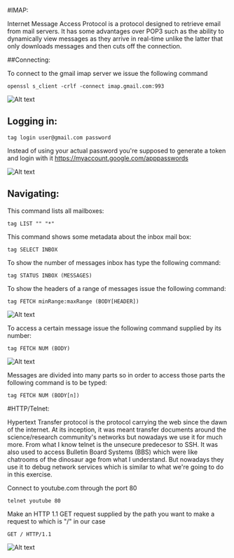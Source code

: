 #IMAP:

Internet Message Access Protocol is a protocol designed to retrieve email from mail servers.
It has some advantages over POP3 such as the ability to dynamically view messages as they arrive in real-time unlike the latter that only downloads messages and then cuts off the connection.

##Connecting:

To connect to the gmail imap server we issue the following command

```openssl s_client -crlf -connect imap.gmail.com:993```

![Alt text](../screens/2.png?raw=true "Demo")

## Logging in:


```tag login user@gmail.com password```

Instead of using your actual password you're supposed to generate a token and login with it
https://myaccount.google.com/apppasswords

![Alt text](../screens/3.png?raw=true "Demo")

## Navigating:

This command lists all mailboxes:

```tag LIST "" "*"```

This command shows some metadata about the inbox mail box:

```tag SELECT INBOX```

To show the number of messages inbox has type the following command:

```tag STATUS INBOX (MESSAGES)```

To show the headers of a range of messages issue the following command:

```tag FETCH minRange:maxRange (BODY[HEADER])```

![Alt text](../screens/4.png?raw=true "Demo")

To access a certain message issue the following command supplied by its number:

```tag FETCH NUM (BODY)```

![Alt text](../screens/5.png?raw=true "Demo")

Messages are divided into many parts so in order to access those parts the following command is to be typed:

```tag FETCH NUM (BODY[n])```

#HTTP/Telnet:

Hypertext Transfer protocol is the protocol carrying the web since the dawn of the internet. At its inception, it was meant transfer documents around the science/research community's networks
but nowadays we use it for much more.
From what I know telnet is the unsecure predecesor to SSH.
It was also used to access Bulletin Board Systems (BBS) which were like chatrooms of the dinosaur age from what I understand.
But nowadays they use it to debug network services which is similar to what we're going to do in this exercise.

Connect to youtube.com through the port 80

```telnet youtube 80```

Make an HTTP 1.1 GET request supplied by the path you want to make a request to which is "/" in our case

```GET / HTTP/1.1```

![Alt text](../screens/6.png?raw=true "Demo")